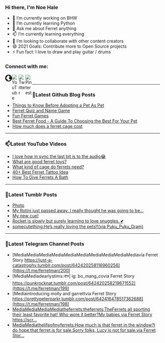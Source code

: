 ### Hi there, I'm Noe Hale

- 🔭 I’m currently working on BHW
- 🌱 I’m currently learning Python
- 💬 Ask me about Ferret anything
- 📫 I’m currently learning everything
- 🔭 I’m looking to collaborate with other content creators
- 😄 2021 Goals: Contribute more to Open Source projects
- ⚡ Fun fact: I love to draw and play guitar / drums

### Connect with me:

[<img align="left" alt="ferretvoice.com" width="22px" src="https://raw.githubusercontent.com/iconic/open-iconic/master/svg/globe.svg" />](https://ferretvoice.com)
[<img align="left" alt="YouTube" width="22px" src="https://cdn.jsdelivr.net/npm/simple-icons@v3/icons/youtube.svg" />](https://www.youtube.com/channel/UCk665XTfaMLVwFVWUmgnDiw)
[<img align="left" alt="Twitter" width="22px" src="https://cdn.jsdelivr.net/npm/simple-icons@v3/icons/twitter.svg" />](https://twitter.com/voiceferret)
[<img align="left" alt="Pinterest" width="22px" src="https://cdn.jsdelivr.net/npm/simple-icons@v3/icons/pinterest.svg" />](https://www.pinterest.com/voiceferret/)

<br />

---
### 🔭Latest Github Blog Posts
<!-- GITHUB:START -->
- [Things to Know Before Adopting a Pet As Pet](http://noehale.github.io/things-to-know-before-adopting-a-pet-as-pet/)
- [Ferret Quiz and Name Game](http://noehale.github.io/ferret-quiz/)
- [Fun Ferret Games](http://noehale.github.io/fun-ferret-games/)
- [Best Ferret Food - A Guide To Choosing the Best For Your Pet](http://noehale.github.io/best-ferret-food/)
- [How much does a ferret cage cost](http://noehale.github.io/how-much-does-a-ferret-cage-cost/)
<!-- GITHUB:END -->
---
### 📫Latest YouTube Videos

<!-- YOUTUBE:START -->
- [I love how in sync the last bit is to the audio😂](https://www.youtube.com/watch?v=WHBeGHwSlGY)
- [What are good ferret toys?](https://www.youtube.com/watch?v=tPxRilBzc0s)
- [What kind of cage do ferrets need?](https://www.youtube.com/watch?v=xzz6hC3sR5A)
- [40+ Best Ferret Tattoo Idea](https://www.youtube.com/watch?v=KIKqduR6Xcs)
- [How To Give Ferrets A Bath](https://www.youtube.com/watch?v=A0nwywkhTSg)
<!-- YOUTUBE:END -->

---
### 📝Latest Tumblr Posts

<!-- TUMBLR:START -->
- [Photo](https://come-forth-into-the-light.tumblr.com/post/642480646765346816)
- [My Rotini just passed away. I really thought he was going to be...](https://come-forth-into-the-light.tumblr.com/post/642457965650149376)
- [My new cup!](https://come-forth-into-the-light.tumblr.com/post/642412690065801216)
- [Rocket is slowly but surely learning to love snuggles. 💕](https://come-forth-into-the-light.tumblr.com/post/642390025427976192)
- [somecutething:He’s really loving the pets!!(via Puku_Puku_Gram) ](https://come-forth-into-the-light.tumblr.com/post/642367350465773568)
<!-- TUMBLR:END -->
---
### 📝Latest Telegram Channel Posts

<!-- TELEGRAM:START -->
- [MediaMediaMediaMediaMediaMediaMediaMediaMediaMediavia Ferret Story https://just-a-catastrophy.tumblr.com/post/642420258116960256](https://t.me/ferretman/200)
- [MediaMediadearlystims:🐟| ig: bo_mang_covia Ferret Story https://punkrocknat.tumblr.com/post/642420258219671552](https://t.me/ferretman/199)
- [Mediaintroducing molly and garrettvia Ferret Story https://prettypeterparkr.tumblr.com/post/642416478517362688](https://t.me/ferretman/198)
- [MediaMediaMediaMediatheferrets:theferrets:TheFerrets all sporting their least favorite hat! Who wore it better?My babies via Ferret Story https://scr...](https://t.me/ferretman/197)
- [MediaMediathelifeofmyferrets:How much is that ferret in the window?I do hope that ferret is for sale.Sorry folks, Lucy is not for sale.via Ferret Stor...](https://t.me/ferretman/196)
<!-- TELEGRAM:END -->
